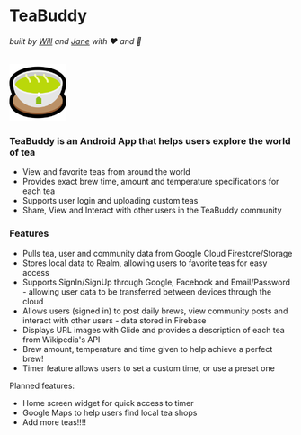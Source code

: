 # TeaBuddy
###### built by [Will](https://github.com/williamxyshi) and [Jane](https://github.com/jane-le) with :heart: and :tea:   
  <img src="https://github.com/williamxyshi/TeaBuddy/blob/master/app/src/main/res/drawable/ic_teacup.png" width="20%">

### TeaBuddy is an Android App that helps users explore the world of tea

  - View and favorite teas from around the world
  - Provides exact brew time, amount and temperature specifications for each tea
  - Supports user login and uploading custom teas
  - Share, View and Interact with other users in the TeaBuddy community

### Features

  - Pulls tea, user and community data from Google Cloud Firestore/Storage
  - Stores local data to Realm, allowing users to favorite teas for easy access
  - Supports SignIn/SignUp through Google, Facebook and Email/Password - allowing user data to be transferred between devices through the cloud
  - Allows users (signed in) to post daily brews, view community posts and interact with other users - data stored in Firebase
  - Displays URL images with Glide and provides a description of each tea from Wikipedia's API
  - Brew amount, temperature and time given to help achieve a perfect brew!
  - Timer feature allows users to set a custom time, or use a preset one


Planned features:
  - Home screen widget for quick access to timer
  - Google Maps to help users find local tea shops
  - Add more teas!!!!
